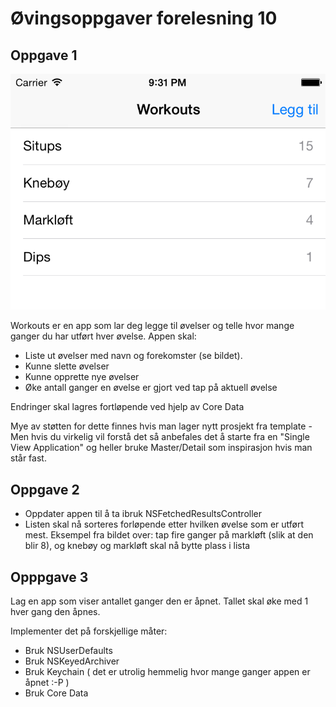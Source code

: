 Øvingsoppgaver forelesning 10
================

Oppgave 1
----------------

![](img/workout.png)

Workouts er en app som lar deg legge til øvelser og telle hvor mange ganger du har utført hver øvelse. Appen skal: 

* Liste ut øvelser med navn og forekomster (se bildet).
* Kunne slette øvelser
* Kunne opprette nye øvelser
* Øke antall ganger en øvelse er gjort ved tap på aktuell øvelse


Endringer skal lagres fortløpende ved hjelp av Core Data

Mye av støtten for dette finnes hvis man lager nytt prosjekt fra template - Men hvis du virkelig vil forstå det så anbefales det å starte fra en "Single View Application" og heller bruke Master/Detail som inspirasjon hvis man står fast.


Oppgave 2
----------------

* Oppdater appen til å ta ibruk NSFetchedResultsController
* Listen skal nå sorteres forløpende etter hvilken øvelse som er utført mest. Eksempel fra bildet over: tap fire ganger på markløft (slik at den blir 8), og knebøy og markløft skal nå bytte plass i lista

Opppgave 3
----------------

Lag en app som viser antallet ganger den er åpnet. Tallet skal øke med 1 hver gang den åpnes. 

Implementer det på forskjellige måter:
- Bruk NSUserDefaults
- Bruk NSKeyedArchiver
- Bruk Keychain ( det er utrolig hemmelig hvor mange ganger appen er åpnet :-P )
- Bruk Core Data
 